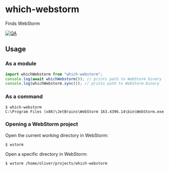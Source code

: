 # which-webstorm

Finds WebStorm

[![QA](https://github.com/oliversalzburg/which-webstorm/actions/workflows/test.yml/badge.svg)](https://github.com/oliversalzburg/which-webstorm/actions/workflows/test.yml)

## Usage

### As a module

```js
import whichWebstorm from "which-webstorm";
console.log(await whichWebstorm()); // prints path to WebStorm binary
console.log(whichWebstorm.sync()); // prints path to WebStorm binary
```

### As a command

```shell
$ which-webstorm
C:\Program Files (x86)\JetBrains\WebStorm 163.4396.14\bin\WebStorm.exe
```

### Opening a WebStorm project

Open the current working directory in WebStorm:

```shell
$ wstorm
```

Open a specific directory in WebStorm:

```shell
$ wstorm /home/oliver/projects/which-webstorm
```
